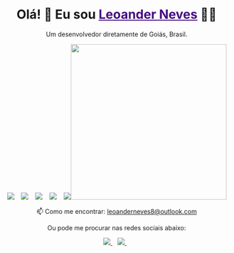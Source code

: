 <!--
### Olá 👋

**leoander01/leoander01** is a ✨ _special_ ✨ repository because its `README.md` (this file) appears on your GitHub profile.


- 🔭 Atualmente trabalho como Analista de Sistemas na Unimed Regional Sul Goiás
- 🌱 Estou aprendendo Javascript, Typescript, React e ReactJS
- 👯 Procuro contribuir com projetos open source
- 📫 Pode me encontrar no: <a href="https://www.linkedin.com/in/leoander-neves-326106186/" target="_blank">LinkedIn</a>, <a href="https://www.instagram.com/leoanderneves/" target="_blank">Instagram</a>
- 🧑🏻‍💻 Para ver meu portfólio clique <a href="https://www.leoanderneves.com.br/" target="_blank">aqui</a>!

<img height="180em" src="https://github-readme-stats.vercel.app/api?username=leoander01&show_icons=true&hide_border=true&&count_private=true&include_all_commits=true" />
-->

<h1 align='center'>
  Olá! 👋 Eu sou <a href="https://www.leoanderneves.com.br/" style="color: #450b83">Leoander Neves</a> 👨‍💻
</h1>

<p align='center'>
  Um desenvolvedor diretamente de Goiás, Brasil.
</p>

<p align='center'>
  <img src="https://img.shields.io/badge/JavaScript-F7DF1E?style=for-the-badge&logo=javascript&logoColor=black" />
  &nbsp;&nbsp;
  <img src="https://img.shields.io/badge/TypeScript-007ACC?style=for-the-badge&logo=typescript&logoColor=white" />
  &nbsp;&nbsp;
  <img src="https://img.shields.io/badge/React-20232A?style=for-the-badge&logo=react&logoColor=61DAFB" />
  &nbsp;&nbsp;
  <img src="https://img.shields.io/badge/Node.js-339933?style=for-the-badge&logo=nodedotjs&logoColor=white" />
  &nbsp;&nbsp;
  <img src="https://img.shields.io/badge/Yarn-2C8EBB?style=for-the-badge&logo=yarn&logoColor=white />
  &nbsp;&nbsp;
</p>

<p align='center'>
  <a href="#"><img src="https://github-readme-stats.vercel.app/api?username=leoander01&show_icons=true&count_private=true&theme=dark" width="350"></a>
</p>

<p align='center'>
  📫 Como me encontrar: <a href='mailto:leoanderneves8@outlook.com'>leoanderneves8@outlook.com</a>
</p>

<p align='center'>Ou pode me procurar nas redes sociais abaixo:</p>
<p align='center'>
  <a href="https://www.linkedin.com/in/leoander-neves-326106186/">
    <img src="https://img.shields.io/badge/linkedin-%230077B5.svg?&style=for-the-badge&logo=linkedin&logoColor=white" />
  </a>&nbsp;&nbsp;
  <a href="https://www.instagram.com/leoanderneves/" target="_blank">
    <img src="https://img.shields.io/badge/instagram-%23E4405F.svg?&style=for-the-badge&logo=instagram&logoColor=white" />        
  </a>&nbsp;&nbsp;
</p>
